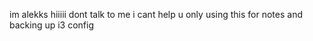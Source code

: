 im alekks
hiiiii
dont talk to me i cant help u
only using this for notes and backing up i3 config

<!---
alexbraadworst/alexbraadworst is a ✨ special ✨ repository because its `README.md` (this file) appears on your GitHub profile.
You can click the Preview link to take a look at your changes.
--->
